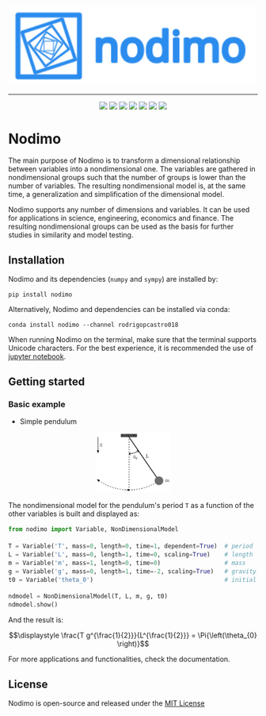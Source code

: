 <p align="center" width="100%">
    <img src="docs/logo/logo_name_side.svg" alt="Nodimo Logo" width="500">
</p>

---

<p align="center">
    <a href="https://pypi.org/project/nodimo" alt="Python">
        <img src="https://img.shields.io/badge/python-3-green" /></a>
    <a href="" alt="Documentation">
        <img src="https://img.shields.io/badge/docs-view-8A2BE2" /></a>
    <a href="https://pypi.org/project/nodimo" alt="PyPI Downloads">
        <img src="https://img.shields.io/pypi/dm/nodimo?color=blue" /></a>
    <a href="https://anaconda.org/rodrigopcastro018/nodimo" alt="Conda Downloads">
        <img src="https://img.shields.io/conda/d/rodrigopcastro018/nodimo?label=conda%20downloads&color=green" /></a>
    <a href="" alt="Github Downloads">
        <img src="https://img.shields.io/github/downloads/rodrigopcastro018/nodimo/total.svg?label=github%20downloads&color=blue" /></a>
    <a href="https://github.com/jupyter/notebook" alt="Jupyter">
        <img src="https://img.shields.io/badge/jupyter-notebook-orange" /></a>
    <a href="https://github.com/rodrigopcastro018/nodimo/blob/main/LICENSE" alt="License">
        <img src="https://img.shields.io/badge/license-MIT-green" /></a>
</p>

# Nodimo
The main purpose of Nodimo is to transform a dimensional relationship between variables into a nondimensional one. The variables are gathered in nondimensional groups such that the number of groups is lower than the number of variables. The resulting nondimensional model is, at the same time, a generalization and simplification of the dimensional model.

Nodimo supports any number of dimensions and variables. It can be used for applications in science, engineering, economics and finance. The resulting nondimensional groups can be used as the basis for further studies in similarity and model testing.

## Installation
Nodimo and its dependencies (`numpy` and `sympy`) are installed by:
```shell
pip install nodimo
```

Alternatively, Nodimo and dependencies can be installed via conda:
```shell
conda install nodimo --channel rodrigopcastro018
```

When running Nodimo on the terminal, make sure that the terminal supports Unicode characters. For the best experience, it is recommended the use of [jupyter notebook](https://github.com/jupyter/notebook).

## Getting started
### Basic example
* Simple pendulum

<p align="center" width="100%">
    <img width="30%" src="docs/tutorials/drawings/01_simple_pendulum.svg" alt="Simple Pendulum">
</p>

The nondimensional model for the pendulum's period `T` as a function of the other variables is built and displayed as:
```python
from nodimo import Variable, NonDimensionalModel

T = Variable('T', mass=0, length=0, time=1, dependent=True)  # period
L = Variable('L', mass=0, length=1, time=0, scaling=True)    # length
m = Variable('m', mass=1, length=0, time=0)                  # mass
g = Variable('g', mass=0, length=1, time=-2, scaling=True)   # gravity
t0 = Variable('theta_0')                                     # initial angle

ndmodel = NonDimensionalModel(T, L, m, g, t0)
ndmodel.show()
```

And the result is:
```math
\displaystyle \frac{T g^{\frac{1}{2}}}{L^{\frac{1}{2}}} = \Pi{\left(\theta_{0} \right)}
```

For more applications and functionalities, check the documentation.

## License
Nodimo is open-source and released under the [MIT License](LICENSE)